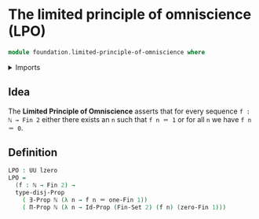 # The limited principle of omniscience (LPO)

```agda
module foundation.limited-principle-of-omniscience where
```

<details><summary>Imports</summary>

```agda
open import elementary-number-theory.natural-numbers
open import foundation.disjunction
open import foundation.existential-quantification
open import foundation.identity-types
open import foundation.propositions
open import foundation.sets
open import foundation.universe-levels
open import univalent-combinatorics.standard-finite-types
```

</details>

## Idea

The **Limited Principle of Omniscience** asserts that for every sequence `f : ℕ → Fin 2` either there exists an `n` such that `f n ＝ 1` or for all `n` we have `f n ＝ 0`.

## Definition

```agda
LPO : UU lzero
LPO =
  (f : ℕ → Fin 2) →
  type-disj-Prop
    ( ∃-Prop ℕ (λ n → f n ＝ one-Fin 1))
    ( Π-Prop ℕ (λ n → Id-Prop (Fin-Set 2) (f n) (zero-Fin 1)))
```
